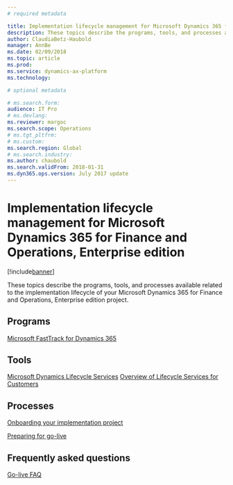 ```yaml
---
# required metadata

title: Implementation lifecycle management for Microsoft Dynamics 365 for Finance and Operations, Enterprise edition
description: These topics describe the programs, tools, and processes available related to the implementation lifecycle of your Microsoft Dynamics 365 for Finance and Operations, Enterprise edition project.
author: ClaudiaBetz-Haubold
manager: AnnBe
ms.date: 02/09/2018
ms.topic: article
ms.prod: 
ms.service: dynamics-ax-platform
ms.technology: 

# optional metadata

# ms.search.form:  
audience: IT Pro
# ms.devlang: 
ms.reviewer: margoc
ms.search.scope: Operations
# ms.tgt_pltfrm: 
# ms.custom: 
ms.search.region: Global
# ms.search.industry: 
ms.author: chaubold
ms.search.validFrom: 2018-01-31
ms.dyn365.ops.version: July 2017 update
---
```


# Implementation lifecycle management for Microsoft Dynamics 365 for Finance and Operations, Enterprise edition

[!include[banner](../includes/banner.md)]

These topics describe the programs, tools, and processes available related to the implementation lifecycle of your Microsoft Dynamics 365 for Finance and Operations, Enterprise edition project.

## Programs

[Microsoft FastTrack for Dynamics 365](../get-started/fasttrack-dynamics-365-overview.md)

## Tools
[Microsoft Dynamics Lifecycle Services](https://lcs.dynamics.com)
[Overview of Lifecycle Services for Customers](../../dev-itpro/lifecycle-services/lcs-works-lcs.md)

## Processes
[Onboarding your implementation project](onboard.md)

[Preparing for go-live](prepare-go-live.md) 

## Frequently asked questions
[Go-live FAQ](go-live-faq.md)
